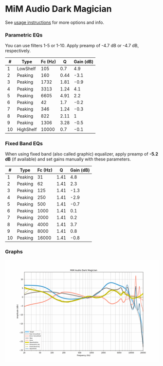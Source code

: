 # MiM Audio Dark Magician
See [usage instructions](https://github.com/jaakkopasanen/AutoEq#usage) for more options and info.

### Parametric EQs
You can use filters 1-5 or 1-10. Apply preamp of -4.7 dB or -4.7 dB, respectively.

|   # | Type      |   Fc (Hz) |    Q |   Gain (dB) |
|-----|-----------|-----------|------|-------------|
|   1 | LowShelf  |       105 | 0.7  |         4.9 |
|   2 | Peaking   |       160 | 0.44 |        -3.1 |
|   3 | Peaking   |      1732 | 1.81 |        -0.9 |
|   4 | Peaking   |      3313 | 1.24 |         4.1 |
|   5 | Peaking   |      6605 | 4.91 |         2.2 |
|   6 | Peaking   |        42 | 1.7  |        -0.2 |
|   7 | Peaking   |       346 | 1.24 |        -0.3 |
|   8 | Peaking   |       822 | 2.11 |         1   |
|   9 | Peaking   |      1306 | 3.28 |        -0.5 |
|  10 | HighShelf |     10000 | 0.7  |        -0.1 |

### Fixed Band EQs
When using fixed band (also called graphic) equalizer, apply preamp of **-5.2 dB** (if available) and set gains manually with these parameters.

|   # | Type    |   Fc (Hz) |    Q |   Gain (dB) |
|-----|---------|-----------|------|-------------|
|   1 | Peaking |        31 | 1.41 |         4.8 |
|   2 | Peaking |        62 | 1.41 |         2.3 |
|   3 | Peaking |       125 | 1.41 |        -1.3 |
|   4 | Peaking |       250 | 1.41 |        -2.9 |
|   5 | Peaking |       500 | 1.41 |        -0.7 |
|   6 | Peaking |      1000 | 1.41 |         0.1 |
|   7 | Peaking |      2000 | 1.41 |         0.2 |
|   8 | Peaking |      4000 | 1.41 |         3.7 |
|   9 | Peaking |      8000 | 1.41 |         0.8 |
|  10 | Peaking |     16000 | 1.41 |        -0.8 |

### Graphs
![](./MiM%20Audio%20Dark%20Magician.png)
